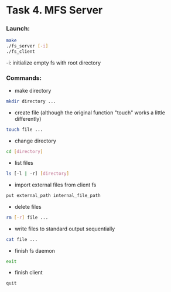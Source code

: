 # Task 4. MFS Server

### Launch:
```sh
make
./fs_server [-i]
./fs_client
```
-i: initialize empty fs with root directory
### Commands:
+ make directory
```sh
mkdir directory ...
```
+ create file (although the original function "touch" works a little differently)
```sh
touch file ...
```
+ change directory
```sh
cd [directory]
```
+ list files
```sh
ls [-l | -r] [directory]
```
+ import external files from client fs
```sh
put external_path internal_file_path
```
+ delete files
```sh
rm [-r] file ...
```
+ write files to standard output sequentially 
```sh
cat file ...
```
+ finish fs daemon
```sh
exit
```
+ finish client
```sh
quit
```
